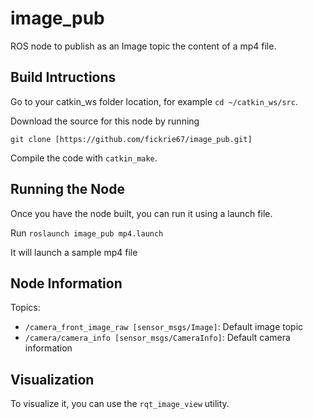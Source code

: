 # image_pub

ROS node to publish as an Image topic the content of a mp4 file.

## Build Intructions
Go to your catkin_ws folder location, for example `cd ~/catkin_ws/src`.

Download the source for this node by running

`git clone [https://github.com/fickrie67/image_pub.git]`

Compile the code with `catkin_make`.

## Running the Node
Once you have the node built, you can run it using a launch file.

Run `roslaunch image_pub mp4.launch`

It will launch a sample mp4 file

## Node Information

Topics:

* `/camera_front_image_raw [sensor_msgs/Image]`:
  Default image topic
* `/camera/camera_info [sensor_msgs/CameraInfo]`:
  Default camera information

## Visualization

To visualize it, you can use the `rqt_image_view` utility.
